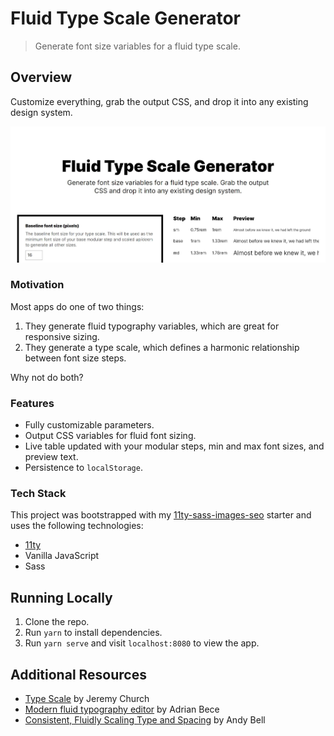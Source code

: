# Fluid Type Scale Generator

> Generate font size variables for a fluid type scale.

## Overview

Customize everything, grab the output CSS, and drop it into any existing design system.

![](./src/assets/images/thumbnail.png)

### Motivation

Most apps do one of two things:

1. They generate fluid typography variables, which are great for responsive sizing.
2. They generate a type scale, which defines a harmonic relationship between font size steps.

Why not do both?

### Features

- Fully customizable parameters.
- Output CSS variables for fluid font sizing.
- Live table updated with your modular steps, min and max font sizes, and preview text.
- Persistence to `localStorage`.

### Tech Stack

This project was bootstrapped with my [11ty-sass-images-seo](https://github.com/AleksandrHovhannisyan/11ty-sass-images-seo) starter and uses the following technologies:

- [11ty](https://github.com/11ty/eleventy/)
- Vanilla JavaScript
- Sass

## Running Locally

1. Clone the repo.
2. Run `yarn` to install dependencies.
3. Run `yarn serve` and visit `localhost:8080` to view the app.

## Additional Resources

- [Type Scale](https://type-scale.com/) by Jeremy Church
- [Modern fluid typography editor](https://modern-fluid-typography.vercel.app/) by Adrian Bece
- [Consistent, Fluidly Scaling Type and Spacing](https://css-tricks.com/consistent-fluidly-scaling-type-and-spacing/) by Andy Bell
